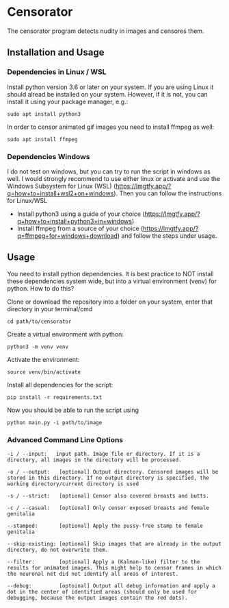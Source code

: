 # Censorator
The censorator program detects nudity in images and censores them. 

## Installation and Usage
### Dependencies in Linux / WSL
Install python version 3.6 or later on your system. If you are using Linux it should alread be installed on your system.
However, if it is not, you can install it using your package manager, e.g.:

    sudo apt install python3

In order to censor animated gif images you need to install ffmpeg as well:

    sudo apt install ffmpeg

### Dependencies Windows
I do not test on windows, but you can try to run the script in windows as well. I would strongly recommend to use either
linux or activate and use the Windows Subsystem for Linux (WSL) (https://lmgtfy.app/?q=how+to+install+wsl2+on+windows).
Then you can follow the instructions for Linux/WSL

* Install python3 using a guide of your choice (https://lmgtfy.app/?q=how+to+install+python3+in+windows)
* Install ffmpeg from a source of your choice (https://lmgtfy.app/?q=ffmpeg+for+windows+download) and follow the steps 
under usage.

## Usage
You need to install python dependencies. It is best practice to NOT install these dependencies system wide, but into a
virtual environment (venv) for python. How to do this? 

Clone or download the repository into a folder on your system, enter that directory in your terminal/cmd

    cd path/to/censorator

Create a virtual environment with python:

    python3 -m venv venv

Activate the environment:

    source venv/bin/activate

Install all dependencies for the script:

    pip install -r requirements.txt

Now you should be able to run the script using

    python main.py -i path/to/image

### Advanced Command Line Options

    -i / --input:   input path. Image file or directory. If it is a directory, all images in the directory will be processed.

    -o / --output:   [optional] Output directory. Censored images will be stored in this directory. If no output directory is specified, the working directory/current directory is used

    -s / --strict:   [optional] Censor also covered breasts and butts. 

    -c / --casual:   [optional] Only censor exposed breasts and female genitalia

    --stamped:       [optional] Apply the pussy-free stamp to female genitalia

    --skip-existing: [optional] Skip images that are already in the output directory, do not overwrite them.

    --filter:        [optional] Apply a (Kalman-like) filter to the results for animated images. This might help to censor frames in which the neuronal net did not identify all areas of interest.

    --debug:         [optoinal] Output all debug information and apply a dot in the center of identified areas (should only be used for debugging, because the output images contain the red dots).



